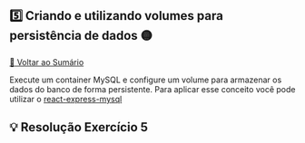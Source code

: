 ## 5️⃣ Criando e utilizando volumes para persistência de dados 🟡

[🔼 Voltar ao Sumário](https://github.com/andrrade/Docker-Exercises-CompassUOL?tab=readme-ov-file#sum%C3%A1rio-)

Execute um container MySQL e configure um volume para armazenar os dados do 
banco de forma persistente. Para aplicar esse conceito você pode utilizar o [react-express-mysql](https://github.com/docker/awesome-compose/tree/master/react-express-mysql)

## 💡 Resolução Exercício 5